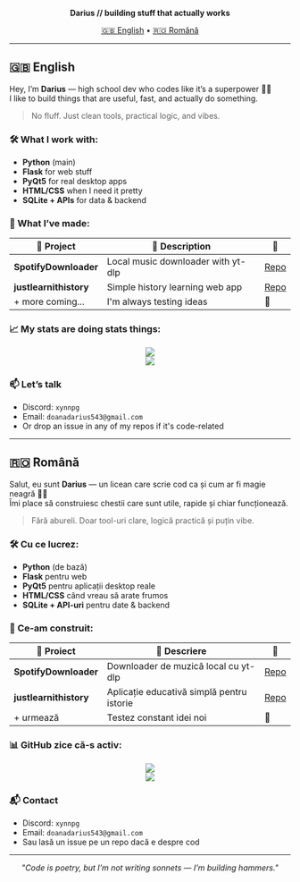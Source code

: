 
<p align="center">
  <b>Darius // building stuff that actually works</b>  
</p>

<p align="center">
  <a href="#english">🇬🇧 English</a> • 
  <a href="#română">🇷🇴 Română</a>
</p>

---

## 🇬🇧 English

Hey, I’m **Darius** — high school dev who codes like it’s a superpower 🧙‍♂️  
I like to build things that are useful, fast, and actually do something.

> No fluff. Just clean tools, practical logic, and vibes.

### 🛠 What I work with:
- **Python** (main)  
- **Flask** for web stuff  
- **PyQt5** for real desktop apps  
- **HTML/CSS** when I need it pretty  
- **SQLite + APIs** for data & backend

### 🧪 What I’ve made:
| 🚀 Project | 🔎 Description | 🔗 |
|-----------|----------------|----|
| **SpotifyDownloader** | Local music downloader with yt-dlp | [Repo](https://github.com/xynnpg/SpotifyDownloader) |
| **justlearnithistory** | Simple history learning web app | [Repo](https://github.com/xynnpg/justlearnithistory) |
| + more coming... | I'm always testing ideas | 👀 |

### 📈 My stats are doing stats things:
<p align="center">
  <img src="https://github-readme-stats.vercel.app/api?username=xynnpg&show_icons=true&theme=tokyonight" />
  <br>
  <img src="https://github-readme-stats.vercel.app/api/top-langs/?username=xynnpg&layout=compact&theme=tokyonight" />
</p>

### 📫 Let’s talk
- Discord: `xynnpg`  
- Email: `doanadarius543@gmail.com`  
- Or drop an issue in any of my repos if it's code-related

---

## 🇷🇴 Română

Salut, eu sunt **Darius** — un licean care scrie cod ca și cum ar fi magie neagră 🧙‍♂️  
Îmi place să construiesc chestii care sunt utile, rapide și chiar funcționează.

> Fără abureli. Doar tool-uri clare, logică practică și puțin vibe.

### 🛠 Cu ce lucrez:
- **Python** (de bază)  
- **Flask** pentru web  
- **PyQt5** pentru aplicații desktop reale  
- **HTML/CSS** când vreau să arate frumos  
- **SQLite + API-uri** pentru date & backend

### 🧪 Ce-am construit:
| 🚀 Proiect | 🔎 Descriere | 🔗 |
|-----------|-------------|----|
| **SpotifyDownloader** | Downloader de muzică local cu yt-dlp | [Repo](https://github.com/xynnpg/SpotifyDownloader) |
| **justlearnithistory** | Aplicație educativă simplă pentru istorie | [Repo](https://github.com/xynnpg/justlearnithistory) |
| + urmează | Testez constant idei noi | 👀 |

### 📊 GitHub zice că-s activ:
<p align="center">
  <img src="https://github-readme-stats.vercel.app/api?username=xynnpg&show_icons=true&theme=tokyonight" />
  <br>
  <img src="https://github-readme-stats.vercel.app/api/top-langs/?username=xynnpg&layout=compact&theme=tokyonight" />
</p>

### 📬 Contact
- Discord: `xynnpg`  
- Email: `doanadarius543@gmail.com`   
- Sau lasă un issue pe un repo dacă e despre cod

---

<p align="center">
  <i>"Code is poetry, but I’m not writing sonnets — I’m building hammers."</i>  
</p>

